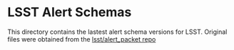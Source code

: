 # LSST Alert Schemas

This directory contains the lastest alert schema versions for LSST. Original files were obtained from the
[lsst/alert_packet repo](https://github.com/lsst/alert_packet/tree/main/python/lsst/alert/packet/schema/7)

